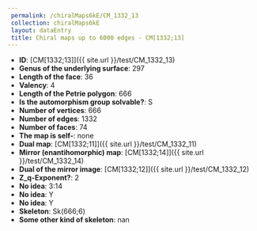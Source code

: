 ```yaml
--- 
 permalink: /chiralMaps6kE/CM_1332_13 
 collection: chiralMaps6kE
 layout: dataEntry
 title: Chiral maps up to 6000 edges - CM[1332;13]
---
```


- **ID**: [CM[1332;13]]({{ site.url }}/test/CM_1332_13)
- **Genus of the underlying surface**: 297
- **Length of the face**: 36
- **Valency**: 4
- **Length of the Petrie polygon**: 666
- **Is the automorphism group solvable?**: S
- **Number of vertices**: 666
- **Number of edges**: 1332
- **Number of faces**: 74
- **The map is self-**: none
- **Dual map**: [CM[1332;11]]({{ site.url }}/test/CM_1332_11)
- **Mirror (enantihomorphic) map**: [CM[1332;14]]({{ site.url }}/test/CM_1332_14)
- **Dual of the mirror image**: [CM[1332;12]]({{ site.url }}/test/CM_1332_12)
- **Z_q-Exponent?**: 2
- **No idea**:  3:14
- **No idea**: Y
- **No idea**: Y
- **Skeleton**: Sk(666;6)
- **Some other kind of skeleton**: nan
